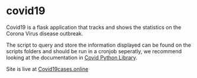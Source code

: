 # covid19

Covid19 is a flask application that tracks and shows the statistics on the Corona Virus disease outbreak. 

The script to query and store the information displayed can be found on the scripts folders and should be run in a cronjob seperatly, we recommend looking at the documentation in [Covid Python Library](https://pypi.org/project/covid/).

Site is live at [Covid19cases.online](https://covid19cases.online)
